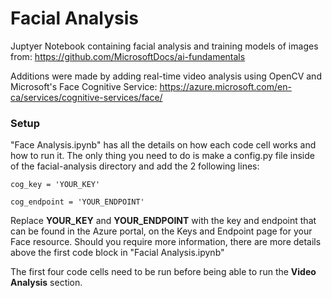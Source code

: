 # Facial Analysis

Juptyer Notebook containing facial analysis and training models of images from: https://github.com/MicrosoftDocs/ai-fundamentals

Additions were made by adding real-time video analysis using OpenCV and Microsoft's Face Cognitive Service: https://azure.microsoft.com/en-ca/services/cognitive-services/face/

### Setup
"Face Analysis.ipynb" has all the details on how each code cell works and how to run it. The only thing you need to do is make a config.py file inside of the facial-analysis directory and add the 2 following lines:

`cog_key = 'YOUR_KEY'`

`cog_endpoint = 'YOUR_ENDPOINT'`

Replace **YOUR_KEY** and **YOUR_ENDPOINT** with the key and endpoint that can be found in the Azure portal, on the Keys and Endpoint page for your Face resource. 
Should you require more information, there are more details above the first code block in "Facial Analysis.ipynb"

The first four code cells need to be run before being able to run the **Video Analysis** section.
